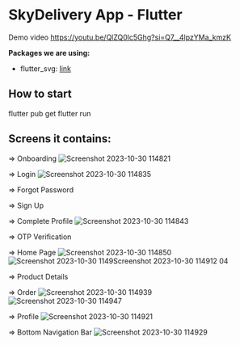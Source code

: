 # SkyDelivery App - Flutter 

Demo video https://youtu.be/QlZQ0lc5Ghg?si=Q7__4lpzYMa_kmzK

**Packages we are using:**

- flutter_svg: [link](https://pub.dev/packages/flutter_svg)

## How to start
flutter pub get
flutter run


## Screens it contains:

=> Onboarding
![Screenshot 2023-10-30 114821](https://github.com/rakhatyeskenov/skydelivery_app/assets/56184712/aa905b8f-a170-4497-9fbd-b2c7bb258573)

=> Login
![Screenshot 2023-10-30 114835](https://github.com/rakhatyeskenov/skydelivery_app/assets/56184712/3ec575ce-6407-4edc-972e-8f3030dbebe3)

=> Forgot Password

=> Sign Up

=> Complete Profile
![Screenshot 2023-10-30 114843](https://github.com/rakhatyeskenov/skydelivery_app/assets/56184712/3557f6e3-dca9-47df-9102-86fb94a7441d)

=> OTP Verification

=> Home Page
![Screenshot 2023-10-30 114850](https://github.com/rakhatyeskenov/skydelivery_app/assets/56184712/48c477a7-b60e-4b9a-b34f-38e7f822e463)
![Screenshot 2023-10-30 1149![Screenshot 2023-10-30 114912](https://github.com/rakhatyeskenov/skydelivery_app/assets/56184712/8c198368-417b-452a-b8b8-75a074608011)
04](https://github.com/rakhatyeskenov/skydelivery_app/assets/56184712/eb645702-d1f3-414f-bbd2-9b356bf62fbe)

=> Product Details

=> Order
![Screenshot 2023-10-30 114939](https://github.com/rakhatyeskenov/skydelivery_app/assets/56184712/039b3cfd-f03f-4147-82cc-91c86eaa3c10)
![Screenshot 2023-10-30 114947](https://github.com/rakhatyeskenov/skydelivery_app/assets/56184712/96e0c10b-66b1-4fc0-b93b-435b5014afa4)

=> Profile
![Screenshot 2023-10-30 114921](https://github.com/rakhatyeskenov/skydelivery_app/assets/56184712/b06555c9-6f7a-4bd6-9804-43d9e2ca958e)

=> Bottom Navigation Bar
![Screenshot 2023-10-30 114929](https://github.com/rakhatyeskenov/skydelivery_app/assets/56184712/257a8d54-236d-4083-9bec-9815ce4d17e6)


